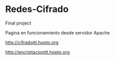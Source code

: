 # Redes-Cifrado
Final project

Pagina en funcionamiento desde servidor Apache


http://cifradoitt.hopto.org

http://encriptacionitt.hopto.org
